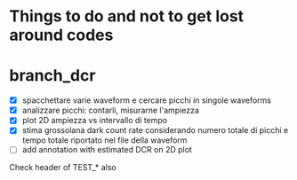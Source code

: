 # Things to do and not to get lost around codes

# branch_dcr
- [x] spacchettare varie waveform e cercare picchi in singole waveforms
- [x] analizzare picchi: contarli, misurarne l'ampiezza
- [x] plot 2D ampiezza vs intervallo di tempo
- [x] stima grossolana dark count rate considerando numero totale di picchi e tempo totale riportato nel file della waveform
- [ ] add annotation with estimated DCR on 2D plot

Check header of TEST_* also
